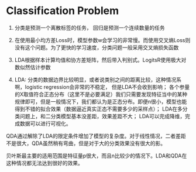 # Classification Problem

1. 分类是预测一个离散标签的任务，
回归是预测一个连续数量的任务

2. 在使用最小均方差Loss时，模型参数w会学习的非常慢。而使用交叉熵Loss则没有这个问题。为了更快的学习速度，分类问题一般采用交叉熵损失函数

3. LDA根据样本计算均值和协方差矩阵，然后带入判别式。LogitsR使用极大对数似然估计参数

5. LDA: 分类的数据边界比较明显，或者说类别之间的距离比较，这种情况系啊，logistic regression会非常的不稳定， 但是LDA不会收到影响； 
各个参量的X取值符合正态分布（这里不是必要满足）我们只需要发现特征当中的某种规律即可，但是一般情况下，我们都认为是正态分布。即便n很小，模型也能得到不错的拟合效果（数据逼近真实正态不需要多少的采样点）； 
LDA在多分类问题上，和二分类模型基本没差距，效果差距不大； 
LDA可以完成降维，完成数据可以进行可视化。

QDA通过解除了LDA的限定条件增加了模型的复杂度。对于线性情况，二者差距不是很大，QDA虽然稍有弯曲，但是对于大的分类效果没有很大的影。

贝叶斯最主要的适用范围是特征量p很大，而且n比较少的情况下。LDA和QDA在这种情况都无法达到很好的效果。
